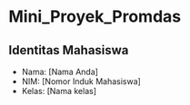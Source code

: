 # Mini_Proyek_Promdas

## Identitas Mahasiswa
- Nama: [Nama Anda]
- NIM: [Nomor Induk Mahasiswa]
- Kelas: [Nama kelas]

